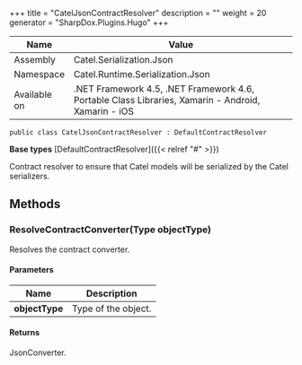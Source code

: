

+++
title = "CatelJsonContractResolver" 
description = ""
weight = 20
generator = "SharpDox.Plugins.Hugo"
+++

Name|Value
---|---
Assembly|Catel.Serialization.Json
Namespace|Catel.Runtime.Serialization.Json
Available on|.NET Framework 4.5, .NET Framework 4.6, Portable Class Libraries, Xamarin - Android, Xamarin - iOS

```
public class CatelJsonContractResolver : DefaultContractResolver
```

**Base types**
[DefaultContractResolver]({{&lt; relref "#" &gt;}})

Contract resolver to ensure that Catel models will be serialized by the Catel serializers.

## Methods

### ResolveContractConverter(Type objectType)

Resolves the contract converter.

#### Parameters

Name|Description
---|---
**objectType**|Type of the object.

#### Returns

JsonConverter.

